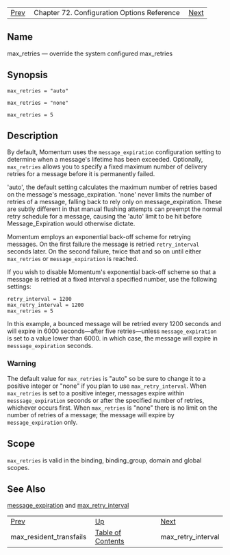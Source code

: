 |     |     |     |
| --- | --- | --- |
| [Prev](conf.ref.max_resident_transfails)  | Chapter 72. Configuration Options Reference |  [Next](conf.ref.max_retry_interval) |

<a name="conf.ref.max_retries"></a>
## Name

max_retries — override the system configured max_retries

## Synopsis

`max_retries = "auto"`

`max_retries = "none"`

`max_retries = 5`

<a name="idp25430048"></a>
## Description

By default, Momentum uses the `message_expiration` configuration setting to determine when a message's lifetime has been exceeded. Optionally, `max_retries` allows you to specify a fixed maximum number of delivery retries for a message before it is permanently failed.

'auto', the default setting calculates the maximum number of retries based on the message's message_expiration. 'none' never limits the number of retries of a message, falling back to rely only on message_expiration. These are subtly different in that manual flushing attempts can preempt the normal retry schedule for a message, causing the 'auto' limit to be hit before Message_Expiration would otherwise dictate.

Momentum employs an exponential back-off scheme for retrying messages. On the first failure the message is retried `retry_interval` seconds later. On the second failure, twice that and so on until either `max_retries` or `message_expiration` is reached.

If you wish to disable Momentum's exponential back-off scheme so that a message is retried at a fixed interval a specified number, use the following settings:

```
retry_interval = 1200
max_retry_interval = 1200
max_retries = 5
```

In this example, a bounced message will be retried every 1200 seconds and will expire in 6000 seconds—after five retries—unless `message_expiration` is set to a value lower than 6000\. in which case, the message will expire in `messsage_expiration` seconds.

### Warning

The default value for `max_retries` is "auto" so be sure to change it to a positive integer or "none" if you plan to use `max_retry_interval`. When `max_retries` is set to a positive integer, messages expire within `messsage_expiration` seconds or after the specified number of retries, whichever occurs first. When `max_retries` is "none" there is no limit on the number of retries of a message; the message will expire by `message_expiration` only.

<a name="idp25442384"></a>
## Scope

`max_retries` is valid in the binding, binding_group, domain and global scopes.

<a name="idp25444688"></a>
## See Also

[message_expiration](conf.ref.message_expiration "message_expiration") and [max_retry_interval](conf.ref.max_retry_interval "max_retry_interval")

|     |     |     |
| --- | --- | --- |
| [Prev](conf.ref.max_resident_transfails)  | [Up](config.options.ref) |  [Next](conf.ref.max_retry_interval) |
| max_resident_transfails  | [Table of Contents](index) |  max_retry_interval |

